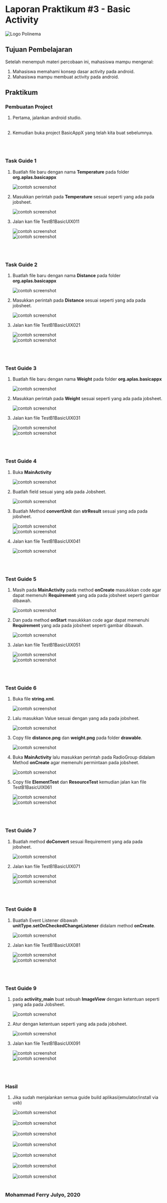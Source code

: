 # Laporan Praktikum #3 - Basic Activity


![Logo Polinema](img/polinema.png)<br>


## Tujuan Pembelajaran

Setelah menempuh materi percobaan ini, mahasiswa mampu mengenal:
1. Mahasiswa memahami konsep dasar activity pada android.
2. Mahasiswa mampu membuat activity pada android.

## Praktikum

### Pembuatan Project

1. Pertama, jalankan android studio.<br><br>


2. Kemudian buka project BasicAppX yang telah kita buat sebelumnya.
   
<br><br>
### Task Guide 1

1. Buatlah file baru dengan nama **Temperature** pada folder **org.aplas.basicappx**

   ![contoh screenshot](img/Step1/1.png)<br>

2. Masukkan perintah pada **Temperature** sesuai seperti yang ada pada jobsheet.  

   ![contoh screenshot](img/Step1/2.png)<br>

3. Jalan kan file TestB1BasicUIX011

	![contoh screenshot](img/Step1/3.png)<br>
	![contoh screenshot](img/Step1/4.png)<br>

<br><br>
### Task Guide 2

1. Buatlah file baru dengan nama **Distance** pada folder **org.aplas.basicappx**

   ![contoh screenshot](img/Step2/1.png)<br>

2. Masukkan perintah pada **Distance** sesuai seperti yang ada pada jobsheet.  

   ![contoh screenshot](img/Step2/2.png)<br>

3. Jalan kan file TestB1BasicUIX021

	![contoh screenshot](img/Step2/3.png)<br>
	![contoh screenshot](img/Step2/4.png)<br>
	
<br><br>
### Test Guide 3

1. Buatlah file baru dengan nama **Weight** pada folder **org.aplas.basicappx**

   ![contoh screenshot](img/Step3/1.png)<br>

2. Masukkan perintah pada **Weight** sesuai seperti yang ada pada jobsheet.  

   ![contoh screenshot](img/Step3/2.png)<br>

3. Jalan kan file TestB1BasicUIX031

	![contoh screenshot](img/Step3/3.png)<br>
	![contoh screenshot](img/Step3/4.png)<br>

<br><br>
### Test Guide 4

1. Buka **MainActivity**

   ![contoh screenshot](img/Step4/1.png)<br>

2. Buatlah field sesuai yang ada pada Jobsheet.   

   ![contoh screenshot](img/Step4/2.png)<br>
   
3. Buatlah Method **convertUnit** dan **strResult** sesuai yang ada pada jobsheet.   

   ![contoh screenshot](img/Step4/3.png)<br>
   ![contoh screenshot](img/Step4/4.png)<br>

4. Jalan kan file TestB1BasicUIX041

	![contoh screenshot](img/Step4/5.png)<br>	
				
<br><br>
### Test Guide 5

1. Masih pada **MainActivity** pada method **onCreate** masukkkan code agar dapat memenuhi **Requirement** yang ada pada jobsheet seperti gambar dibawah.

   ![contoh screenshot](img/Step5/1.png)<br>

2. Dan pada method **onStart** masukkkan code agar dapat memenuhi **Requirement** yang ada pada jobsheet seperti gambar dibawah.   

   ![contoh screenshot](img/Step5/2.png)<br>
   
3. Jalan kan file TestB1BasicUIX051

	![contoh screenshot](img/Step5/3.png)<br>
	![contoh screenshot](img/Step5/4.png)<br>		

<br><br>
### Test Guide 6

1. Buka file **string.xml**.

   ![contoh screenshot](img/Step6/1.png)<br>

2. Lalu masukkan Value sesuai dengan yang ada pada jobsheet.   

   ![contoh screenshot](img/Step6/2.png)<br>
   
3. Copy file **distance.png** dan **weight.png** pada folder **drawable**.   

   ![contoh screenshot](img/Step6/3.png)<br>

4. Buka **MainActivity** lalu masukkan perintah pada RadioGroup didalam Method **onCreate** agar memenuhi permintaan pada jobsheet.   

   ![contoh screenshot](img/Step6/4.png)<br>
   
5. Copy file **ElementTest** dan **ResourceTest** kemudian jalan kan file TestB1BasicUIX061

	![contoh screenshot](img/Step6/5.png)<br>
	![contoh screenshot](img/Step6/6.png)<br>

<br><br>
### Test Guide 7

1. Buatlah method **doConvert** sesuai Requirement yang ada pada jobsheet.

   ![contoh screenshot](img/Step7/1.png)<br>
   
2. Jalan kan file TestB1BasicUIX071

	![contoh screenshot](img/Step7/2.png)<br>
	![contoh screenshot](img/Step7/3.png)<br>

<br><br>
### Test Guide 8

1. Buatlah Event Listener dibawah **unitType.setOnCheckedChangeListener** didalam method **onCreate**.

   ![contoh screenshot](img/Step8/1.png)<br>
   
2. Jalan kan file TestB1BasicUIX081

	![contoh screenshot](img/Step8/2.png)<br>
	![contoh screenshot](img/Step8/3.png)<br>

<br><br>
### Test Guide 9

1. pada **activiity_main** buat sebuah **ImageView** dengan ketentuan seperti yang ada pada Jobsheet.

   ![contoh screenshot](img/Step9/1.png)<br>

2. Atur dengan ketentuan seperti yang ada pada jobsheet.

   ![contoh screenshot](img/Step9/2.png)<br>
    
3. Jalan kan file TestB1BasicUIX091

	![contoh screenshot](img/Step9/3.png)<br>
	![contoh screenshot](img/Step9/4.png)<br>

<br><br>
### Hasil

1. Jika sudah menjalankan semua guide build aplikasi(emulator/install via usb)

   ![contoh screenshot](img/Hasil/1.png)<br><br>
   ![contoh screenshot](img/Hasil/2.png)<br><br>
   ![contoh screenshot](img/Hasil/3.png)<br><br>
   ![contoh screenshot](img/Hasil/4.png)<br><br>
   ![contoh screenshot](img/Hasil/5.png)<br><br>
   ![contoh screenshot](img/Hasil/6.png)<br><br>
   ![contoh screenshot](img/Hasil/7.png)<br><br>


### Mohammad Ferry Julyo, 2020
